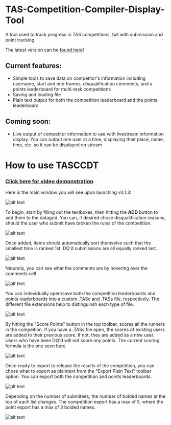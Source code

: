 # TAS-Competition-Compiler-Display-Tool
A tool used to track progress in TAS competitions, full with submission and point tracking.

The latest version can be [found here](https://github.com/TimeTravelPenguin/TAS-Competition-Compiler-Display-Tool/releases)!
## Current features:
- Simple tools to save data on competitor's information including username, start and end frames, disqualification comments, and a points leaderboard for multi-task competitions
- Saving and loading file
- Plain text output for both the competition leaderboard and the points leaderboard

## Coming soon:
- Live output of competitor information to use with livestream information display. You can output one user at a time, displaying their place, name, time, etc. so it can be displayed on stream

# How to use TASCCDT
### [Click here for video demonstration](https://www.youtube.com/watch?v=AwPjAeGKUu8)
Here is the main window you will see upon launching v0.1.3:

![alt text](http://imgs.fyi/img/6t2b.png)

To begin, start by filling out the textboxes, then hitting the **ADD** button to add them to the datagrid.
You can, if desired chose disqualification reasons, should the user who submit have broken the rules of the competition.

![alt text](http://imgs.fyi/img/6t2c.png)

Once added, items should automatically sort themselve such that the smallest time is ranked 1st. DQ'd submissions are all equally ranked last.

![alt text](http://imgs.fyi/img/6t2e.png)

Naturally, you can see what the comments are by hovering over the comments cell

![alt text](http://imgs.fyi/img/6t2f.png)

You can indevidually open/save both the competition leaderboards and points leaderboards into a custom .TASc and .TASs file, respectively. The different file extensions help to distinguinsh each type of file.

![alt text](http://imgs.fyi/img/6t2g.png)

By hitting the "Score Points" button in the top toolbar, scores all the runners in the compeition. If you have a .TASs file open, the scores of existing users are added to their previous score. If not, they are added as a new user. Users who have been DQ'd will not score any points. The current scoring formula is the one seen [here](https://docs.google.com/spreadsheets/d/e/2PACX-1vSL-uZkslyP4tnQcprS_aR1-ZQNduVH3MvdpVyiAZPWA9g25RlyhlJVMNri3r3HqrmVhyb54Mw1pAlt/pubhtml).

![alt text](http://imgs.fyi/img/6t2h.png)

Once ready to export to release the results of the competition, you can chose what to export as plaintext from the "Export Plain Text" toolbar option. You can export both the competition and points leaderboards.

![alt text](http://imgs.fyi/img/6t2o.png)

Depending on the number of submitees, the number of bolded names at the top of each list changes. The competition export has a max of 5, where the point export has a max of 3 bolded names.

![alt text](http://imgs.fyi/img/6t2p.png)

